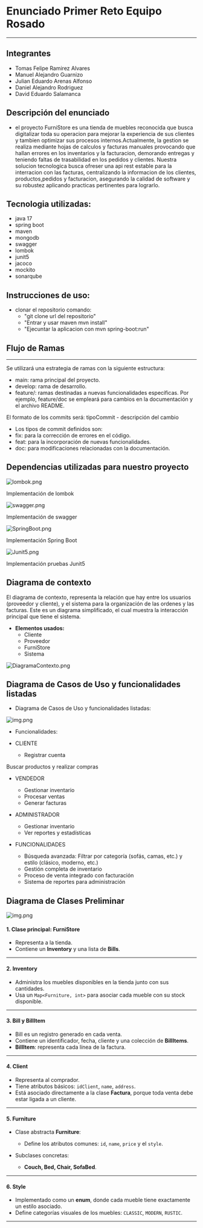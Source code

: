 # Enunciado Primer Reto Equipo Rosado
___
## **Integrantes**
* Tomas Felipe Ramirez Alvares
* Manuel Alejandro Guarnizo
* Julian Eduardo Arenas Alfonso
* Daniel Alejandro Rodriguez
* David Eduardo Salamanca

## Descripción del enunciado

* el proyecto FurniStore es una tienda de muebles reconocida que busca digitalizar toda su operacion para mejorar la 
experiencia de sus clientes y tambien optimizar sus procesos internos.Actualmente, la gestion se realiza mediante hojas de
calculos y facturas manuales provocando que hallan errores en los inventarios y la facturacion, demorando entregas y teniendo
faltas de trasabilidad en los pedidos y clientes.
Nuestra solucion tecnologica busca ofreser una api rest estable para la interracion con las facturas, centralizando la 
informacion de los clientes, productos,pedidos y facturacion, asegurando la calidad de software y su robustez aplicando
practicas pertinentes para lograrlo.

## Tecnologia utilizadas:
- java 17
- spring boot
- maven
- mongodb
- swagger
- lombok
- junit5
- jacoco
- mockito
- sonarqube

## Instrucciones de uso:

- clonar el repositorio comando:
  - "git clone url del repositorio"
  - "Entrar y usar maven mvn install"
  - "Ejecuntar la aplicacion con mvn spring-boot:run"

## Flujo de Ramas
___
Se utilizará una estrategia de ramas con la siguiente estructura:

- main: rama principal del proyecto.
- develop: rama de desarrollo.
- feature/: ramas destinadas a nuevas funcionalidades específicas. Por ejemplo, feature/doc se empleará para cambios en la documentación y el archivo README.


El formato de los commits será:
tipoCommit - descripción del cambio

- Los tipos de commit definidos son:
- fix: para la corrección de errores en el código.
- feat: para la incorporación de nuevas funcionalidades.
- doc: para modificaciones relacionadas con la documentación.

## Dependencias utilizadas para nuestro proyecto

![lombok.png](image/lombok.png)

Implementación de lombok

![swagger.png](image/swagger.png)

Implementación de swagger

![SpringBoot.png](image/SpringBoot.png)

Implementación Spring Boot

![Junit5.png](image/Junit5.png)

Implementación pruebas Junit5 

## Diagrama de contexto

El diagrama de contexto, representa la relación que hay entre los usuarios (proveedor y cliente), y el sistema para la 
organización de las ordenes y las facturas. Este es un diagrama simplificado, el cual muestra la interacción principal 
que tiene el sistema.

- **Elementos usados:**
  - Cliente
  - Proveedor
  - FurniStore
  - Sistema

![DiagramaContexto.png](image/DiagramaContexto.png)

## Diagrama de Casos de Uso y funcionalidades listadas

- Diagrama de Casos de Uso y funcionalidades listadas:

![img.png](diagramaCasosDeUso.png)

- Funcionalidades:

- CLIENTE
    - Registrar cuenta

Buscar productos y realizar compras

- VENDEDOR
    - Gestionar inventario
    - Procesar ventas
    - Generar facturas

- ADMINISTRADOR
    - Gestionar inventario
    - Ver reportes y estadísticas

- FUNCIONALIDADES
    - Búsqueda avanzada: Filtrar por categoría (sofás, camas, etc.) y estilo (clásico, moderno, etc.)
    - Gestión completa de inventario
    - Proceso de venta integrado con facturación
    - Sistema de reportes para administración

## Diagrama de Clases Preliminar

![img.png](image/diagrama_clases.png)


#### **1. Clase principal: FurniStore**

* Representa a la tienda.
* Contiene un **Inventory** y una lista de **Bills**.

---

#### **2. Inventory**

* Administra los muebles disponibles en la tienda junto con sus cantidades.
* Usa un `Map<Furniture, int>` para asociar cada mueble con su stock disponible.

---

#### **3. Bill y BillItem**

* Bill es un registro generado en cada venta.
* Contiene un identificador, fecha, cliente y una colección de **BillItems**.
* **BillItem**: representa cada línea de la factura.

---

#### **4. Client**

* Representa al comprador.
* Tiene atributos básicos: `idClient`, `name`, `address`.
* Está asociado directamente a la clase **Factura**, porque toda venta debe estar ligada a un cliente.

---

#### **5. Furniture**

* Clase abstracta **Furniture**:

  * Define los atributos comunes: `id`, `name`, `price` y el `style`.
* Subclases concretas:

  * **Couch, Bed, Chair, SofaBed**.
---

#### **6. Style**

* Implementado como un **enum**, donde cada mueble tiene exactamente un estilo asociado.
* Define categorías visuales de los muebles: `CLASSIC`, `MODERN`, `RUSTIC`.
 ---




